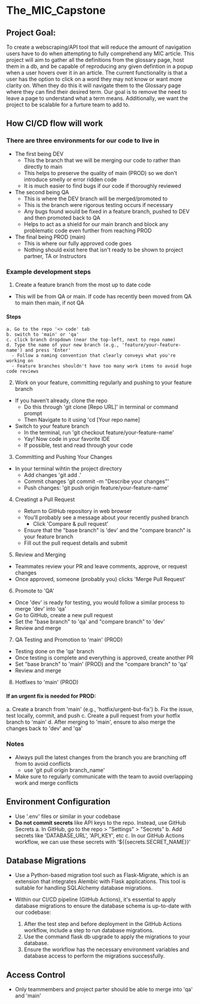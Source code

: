 # The_MIC_Capstone

## Project Goal:

To create a webscraping/API tool that will reduce the amount of navigation users have to do when attempting to fully comprehend any MIC article. This project will aim to gather all the definitions from the glossary page, host them in a db, and be capable of reproducing any given defintion in a popup when a user hovers over it in an article. The current functionality is that a user has the option to click on a word they may not know or want more clarity on. When they do this it will navigate them to the Glossary page where they can find their desired term. Our goal is to remove the need to leave a page to understand what a term means. Additionally, we want the project to be scalable for a furture team to add to.

## How CI/CD flow will work

### There are three environments for our code to live in
- The first being DEV
  - This the branch that we will be merging our code to rather than directly to main
  - This helps to preserve the quality of main (PROD) so we don't introduce smelly or error ridden code
  - It is much easier to find bugs if our code if thoroughly reviewed
- The second being QA
  - This is where the DEV branch will be merged/promoted to
  - This is the branch were rigorous testing occurs if necessary
  - Any bugs found would be fixed in a feature branch, pushed to DEV and then promoted back to QA
  - Helps to act as a shield for our main branch and block any problematic code even further from reaching PROD
- The final being PROD (main)
  - This is where our fully approved code goes
  - Nothing should exist here that isn't ready to be shown to project partner, TA or Instructors

### Example development steps
1. Create a feature branch from the most up to date code
  - This will be from QA or main. If code has recently been moved from QA to main then main, if not QA

  #### Steps
    a. Go to the repo '<> code' tab
    b. switch to 'main' or 'qa'
    c. click branch dropdown (near the top-left, next to repo name)
    d. Type the name of your new branch (e.g., 'feature/your-feature-name') and press 'Enter'
      - Follow a naming convention that clearly conveys what you're working on
      - Feature branches shouldn't have too many work items to avoid huge code reviews
      
2. Work on your feature, committing regularly and pushing to your feature branch
  - If you haven't already, clone the repo
    - Do this through 'git clone [Repo URL]' in terminal or command prompt
    - Then Navigate to it using 'cd [Your repo name]
  - Switch to your feature branch
    - In the terminal, run 'git checkout feature/your-feature-name'
    - Yay! Now code in your favorite IDE
    - If possible, test and read through your code
   
3. Committing and Pushing Your Changes
  - In your terminal wihtin the project directory
    - Add changes 'git add .'
    - Commit changes 'git commit -m "Describe your changes"'
    - Push changes: 'git push origin feature/your-feature-name'

4. Creatingt a Pull Request
   - Return to GitHub repository in web browser
   - You'll probably see a message about your recently pushed branch
     - Click 'Compare & pull request'
   - Ensure that the "base branch" is 'dev' and the "compare branch" is your feature branch
   - Fill out the pull request details and submit
     
5. Review and Merging
  - Teammates review your PR and leave comments, approve, or request changes
  - Once approved, someone (probably you) clicks 'Merge Pull Request'
    
6. Promote to 'QA'
  - Once 'dev' is ready for testing, you would follow a similar process to merge 'dev' into 'qa'
  - Go to GitHub, create a new pull request
  - Set the "base branch" to 'qa' and "compare branch" to 'dev'
  - Review and merge
    
7. QA Testing and Promotion to 'main' (PROD)
  - Testing done on the 'qa' branch
  - Once testing is complete and everything is approved, create another PR
  - Set "base branch" to 'main' (PROD) and the "compare branch" to 'qa'
  - Review and merge
    
8. Hotfixes to 'main' (PROD)
#### If an urgent fix is needed for PROD:
  a. Create a branch from 'main' (e.g., 'hotfix/urgent-but-fix')
  b. Fix the issue, test locally, commit, and push
  c. Create a pull request from your hotfix branch to 'main'
  d. After merging to 'main', ensure to also merge the changes back to 'dev' and 'qa'

### Notes
  - Always pull the latest changes from the branch you are branching off from to avoid conflicts
    - use 'git pull origin branch_name'
  - Make sure to regularly communicate with the team to avoid overlapping work and merge conflicts


## Environment Configuration

  - Use '.env' files or similar in your codebase
  - **Do not commit secrets** like API keys to the repo. Instead, use GitHub Secrets
    a. In GitHub, go to the repo > "Settings" > "Secrets"
    b. Add secrets like 'DATABASE_URL', 'API_KEY', etc
    c. In our GitHub Actions workflow, we can use these secrets with '${{secrets.SECRET_NAME}}'

## Database Migrations

  - Use a Python-based migration tool such as Flask-Migrate, which is an extension that integrates Alembic with Flask applications. This tool is suitable for handling SQLAlchemy database migrations.

  - Within our CI/CD pipeline (GitHub Actions), it's essential to apply database migrations to ensure the database schema is up-to-date with our codebase:

    1. After the test step and before deployment in the GitHub Actions workflow, include a step to run database migrations.
    2. Use the command flask db upgrade to apply the migrations to your database.
    3. Ensure the workflow has the necessary environment variables and database access to perform the migrations successfully.

## Access Control

  - Only teammembers and project parter should be able to merge into 'qa' and 'main'

